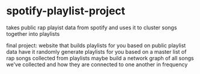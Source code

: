 # spotify-playlist-project

takes public rap playist data from spotify and uses it to cluster songs together into playlists

final project:
website that builds playlists for you based on public playlist data
have it randomly generate playlists for you based on a master list of rap songs collected from playlists
maybe build a network graph of all songs we've collected and how they are connected to one another in frequency
